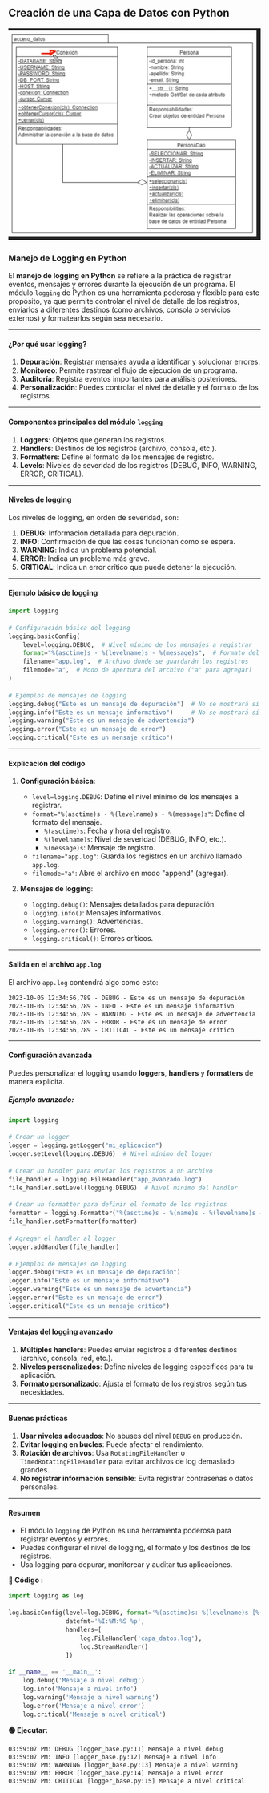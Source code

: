 ## Creación de una Capa de Datos con Python

![img.png](img.png)

### Manejo de Logging en Python

El **manejo de logging en Python** se refiere a la práctica de registrar eventos, mensajes y errores durante la ejecución de un programa. El módulo `logging` de Python es una herramienta poderosa y flexible para este propósito, ya que permite controlar el nivel de detalle de los registros, enviarlos a diferentes destinos (como archivos, consola o servicios externos) y formatearlos según sea necesario.

---

#### **¿Por qué usar logging?**
1. **Depuración**: Registrar mensajes ayuda a identificar y solucionar errores.
2. **Monitoreo**: Permite rastrear el flujo de ejecución de un programa.
3. **Auditoría**: Registra eventos importantes para análisis posteriores.
4. **Personalización**: Puedes controlar el nivel de detalle y el formato de los registros.

---

#### **Componentes principales del módulo `logging`**
1. **Loggers**: Objetos que generan los registros.
2. **Handlers**: Destinos de los registros (archivo, consola, etc.).
3. **Formatters**: Define el formato de los mensajes de registro.
4. **Levels**: Niveles de severidad de los registros (DEBUG, INFO, WARNING, ERROR, CRITICAL).

---

#### **Niveles de logging**
Los niveles de logging, en orden de severidad, son:
1. **DEBUG**: Información detallada para depuración.
2. **INFO**: Confirmación de que las cosas funcionan como se espera.
3. **WARNING**: Indica un problema potencial.
4. **ERROR**: Indica un problema más grave.
5. **CRITICAL**: Indica un error crítico que puede detener la ejecución.

---

#### **Ejemplo básico de logging**

```python
import logging

# Configuración básica del logging
logging.basicConfig(
    level=logging.DEBUG,  # Nivel mínimo de los mensajes a registrar
    format="%(asctime)s - %(levelname)s - %(message)s",  # Formato del mensaje
    filename="app.log",  # Archivo donde se guardarán los registros
    filemode="a",  # Modo de apertura del archivo ("a" para agregar)
)

# Ejemplos de mensajes de logging
logging.debug("Este es un mensaje de depuración")  # No se mostrará si el nivel es mayor que DEBUG
logging.info("Este es un mensaje informativo")     # No se mostrará si el nivel es mayor que INFO
logging.warning("Este es un mensaje de advertencia")
logging.error("Este es un mensaje de error")
logging.critical("Este es un mensaje crítico")
```

---

#### **Explicación del código**

1. **Configuración básica**:
   - `level=logging.DEBUG`: Define el nivel mínimo de los mensajes a registrar.
   - `format="%(asctime)s - %(levelname)s - %(message)s"`: Define el formato del mensaje.
     - `%(asctime)s`: Fecha y hora del registro.
     - `%(levelname)s`: Nivel de severidad (DEBUG, INFO, etc.).
     - `%(message)s`: Mensaje de registro.
   - `filename="app.log"`: Guarda los registros en un archivo llamado `app.log`.
   - `filemode="a"`: Abre el archivo en modo "append" (agregar).

2. **Mensajes de logging**:
   - `logging.debug()`: Mensajes detallados para depuración.
   - `logging.info()`: Mensajes informativos.
   - `logging.warning()`: Advertencias.
   - `logging.error()`: Errores.
   - `logging.critical()`: Errores críticos.

---

#### **Salida en el archivo `app.log`**
El archivo `app.log` contendrá algo como esto:
```
2023-10-05 12:34:56,789 - DEBUG - Este es un mensaje de depuración
2023-10-05 12:34:56,789 - INFO - Este es un mensaje informativo
2023-10-05 12:34:56,789 - WARNING - Este es un mensaje de advertencia
2023-10-05 12:34:56,789 - ERROR - Este es un mensaje de error
2023-10-05 12:34:56,789 - CRITICAL - Este es un mensaje crítico
```

---

#### **Configuración avanzada**
Puedes personalizar el logging usando **loggers**, **handlers** y **formatters** de manera explícita.

##### **Ejemplo avanzado**:
```python
import logging

# Crear un logger
logger = logging.getLogger("mi_aplicacion")
logger.setLevel(logging.DEBUG)  # Nivel mínimo del logger

# Crear un handler para enviar los registros a un archivo
file_handler = logging.FileHandler("app_avanzado.log")
file_handler.setLevel(logging.DEBUG)  # Nivel mínimo del handler

# Crear un formatter para definir el formato de los registros
formatter = logging.Formatter("%(asctime)s - %(name)s - %(levelname)s - %(message)s")
file_handler.setFormatter(formatter)

# Agregar el handler al logger
logger.addHandler(file_handler)

# Ejemplos de mensajes de logging
logger.debug("Este es un mensaje de depuración")
logger.info("Este es un mensaje informativo")
logger.warning("Este es un mensaje de advertencia")
logger.error("Este es un mensaje de error")
logger.critical("Este es un mensaje crítico")
```

---

#### **Ventajas del logging avanzado**
1. **Múltiples handlers**: Puedes enviar registros a diferentes destinos (archivo, consola, red, etc.).
2. **Niveles personalizados**: Define niveles de logging específicos para tu aplicación.
3. **Formato personalizado**: Ajusta el formato de los registros según tus necesidades.

---

#### **Buenas prácticas**
1. **Usar niveles adecuados**: No abuses del nivel `DEBUG` en producción.
2. **Evitar logging en bucles**: Puede afectar el rendimiento.
3. **Rotación de archivos**: Usa `RotatingFileHandler` o `TimedRotatingFileHandler` para evitar archivos de log demasiado grandes.
4. **No registrar información sensible**: Evita registrar contraseñas o datos personales.

---

#### **Resumen**
- El módulo `logging` de Python es una herramienta poderosa para registrar eventos y errores.
- Puedes configurar el nivel de logging, el formato y los destinos de los registros.
- Usa logging para depurar, monitorear y auditar tus aplicaciones.


**📄 Código :**

```python
import logging as log

log.basicConfig(level=log.DEBUG, format='%(asctime)s: %(levelname)s [%(filename)s:%(lineno)s] %(message)s',
                datefmt='%I:%M:%S %p',
                handlers=[
                    log.FileHandler('capa_datos.log'),
                    log.StreamHandler()
                ])

if __name__ == '__main__':
    log.debug('Mensaje a nivel debug')
    log.info('Mensaje a nivel info')
    log.warning('Mensaje a nivel warning')
    log.error('Mensaje a nivel error')
    log.critical('Mensaje a nivel critical')
```

**🟢 Ejecutar:**

```console
03:59:07 PM: DEBUG [logger_base.py:11] Mensaje a nivel debug
03:59:07 PM: INFO [logger_base.py:12] Mensaje a nivel info
03:59:07 PM: WARNING [logger_base.py:13] Mensaje a nivel warning
03:59:07 PM: ERROR [logger_base.py:14] Mensaje a nivel error
03:59:07 PM: CRITICAL [logger_base.py:15] Mensaje a nivel critical
```
